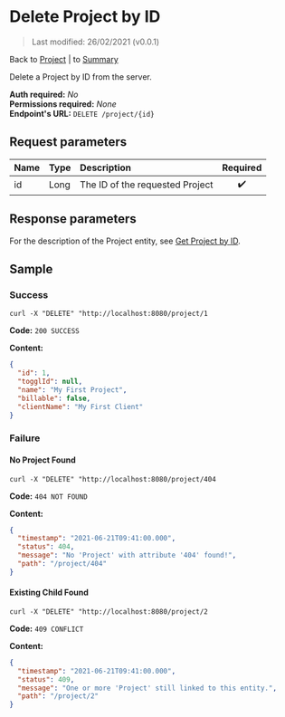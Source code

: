 # Delete Project by ID

> Last modified: 26/02/2021 (v0.0.1)

Back to [Project](../Project.md) | to [Summary](../../README.md)

Delete a Project by ID from the server.

**Auth required:** _No_  
**Permissions required:** _None_  
**Endpoint's URL:** `DELETE /project/{id}`

## Request parameters

| Name | Type | Description | Required |
|:--|:--|:--|:--:|
| id | Long | The ID of the requested Project | ✔️ |

## Response parameters

For the description of the Project entity, see [Get Project by ID](Get-Project-by-ID.md).

## Sample

### Success

```shell
curl -X "DELETE" "http://localhost:8080/project/1
```

**Code:** `200 SUCCESS`

**Content:**

```json
{
  "id": 1,
  "togglId": null,
  "name": "My First Project",
  "billable": false,
  "clientName": "My First Client"
}
```

### Failure

#### No Project Found

```shell
curl -X "DELETE" "http://localhost:8080/project/404
```

**Code:** `404 NOT FOUND`

**Content:**

```json
{
  "timestamp": "2021-06-21T09:41:00.000",
  "status": 404,
  "message": "No 'Project' with attribute '404' found!",
  "path": "/project/404"
}
```

#### Existing Child Found

```shell
curl -X "DELETE" "http://localhost:8080/project/2
```

**Code:** `409 CONFLICT`

**Content:**

```json
{
  "timestamp": "2021-06-21T09:41:00.000",
  "status": 409,
  "message": "One or more 'Project' still linked to this entity.",
  "path": "/project/2"
}
```